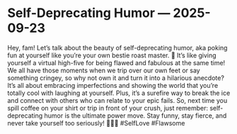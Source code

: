 # Self-Deprecating Humor — 2025-09-23

Hey, fam! Let’s talk about the beauty of self-deprecating humor, aka poking fun at yourself like you’re your own bestie roast master. 🤣 It’s like giving yourself a virtual high-five for being flawed and fabulous at the same time! We all have those moments when we trip over our own feet or say something cringey, so why not own it and turn it into a hilarious anecdote? It’s all about embracing imperfections and showing the world that you’re totally cool with laughing at yourself. Plus, it’s a surefire way to break the ice and connect with others who can relate to your epic fails. So, next time you spill coffee on your shirt or trip in front of your crush, just remember: self-deprecating humor is the ultimate power move. Stay funny, stay fierce, and never take yourself too seriously! 💁🏼‍♀️ #SelfLove #Flawsome